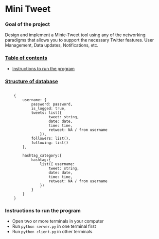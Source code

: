 # Mini Tweet

### Goal of the project
Design and implement a Minie-Tweet tool using any of the networking paradigms that allows you to support the necessary Twitter features. User Management, Data updates, Notifications, etc.

### [Table of contents](#table-of-contents)
- [Instructions to run the program](#instructions-to-run-the-program)

### [Structure of database](#structure-of-database)
<pre><code>
    {
        username: {
            password: password,
            is_logged: true,
            tweets: list({
                    tweet: string,
                    date: date,
                    time: time,
                    retweet: NA / from username
                }),
            followers: list(),
            following: list()
        },

        hashtag_category:{ 
            hashtag:{
                list({ username:
                    tweet: string,
                    date: date,
                    time: time,
                    retweet: NA / from username
                })
            }
        }
    }
</pre></code>
### Instructions to run the program

- Open two or more terminals in your computer
- Run `python server.py` in one terminal first
- Run `python client.py` in other terminals